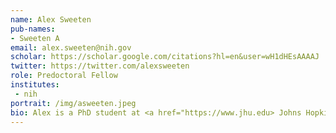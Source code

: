 ```yaml
---
name: Alex Sweeten
pub-names:
- Sweeten A
email: alex.sweeten@nih.gov
scholar: https://scholar.google.com/citations?hl=en&user=wH1dHEsAAAAJ
twitter: https://twitter.com/alexsweeten
role: Predoctoral Fellow
institutes:
 - nih
portrait: /img/asweeten.jpeg
bio: Alex is a PhD student at <a href="https://www.jhu.edu> Johns Hopkins University</a>, supervised by <a href="https://schatz-lab.org/> Michael Schatz</a> and Adam Phillippy. Alex got a Bachelor’s degree with a Joint Major in Computer Science and Molecular Biology & Biochemistry from <a href="https://www.sfu.ca"> Simon Fraser University</a> in 2017, and a Master’s Degree in Computer Science in 2019. Before starting his PhD, Alex worked as a software developer at <a href="https://bcgsc.ca">Canada’s Michael Smith Genome Science Centre </a>.
---
```

